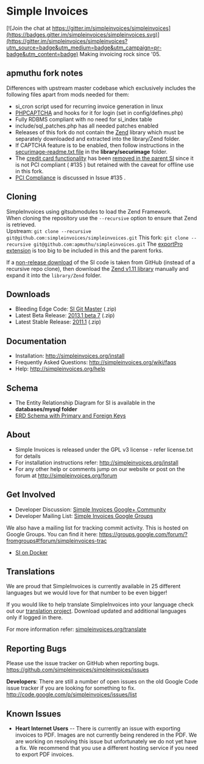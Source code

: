 # Simple Invoices

[![Join the chat at https://gitter.im/simpleinvoices/simpleinvoices](https://badges.gitter.im/simpleinvoices/simpleinvoices.svg)](https://gitter.im/simpleinvoices/simpleinvoices?utm_source=badge&utm_medium=badge&utm_campaign=pr-badge&utm_content=badge)
Making invoicing rock since '05.

## apmuthu fork notes
Differences with upstream master codebase which exclusively includes the following files apart from mods needed for them:

* si_cron script used for recurring invoice generation in linux
* [PHPCAPTCHA](http://www.phpcaptcha.org) and hooks for it for login (set in config/defines.php)
* Fully RDBMS compliant with no need for si_index table
* include/sql_patches.php has all needed patches enabled
* Releases of this fork do not contain the [Zend](https://github.com/dmelo/Zend-1.11/archive/27d7f1b3f45a436a9c795881db1d41689b8f9224.zip) library which must be separately downloaded and extracted into the library/Zend folder.
* If CAPTCHA feature is to be enabled, then follow instructions in the [securimage-readme.txt file](https://github.com/apmuthu/simpleinvoices/blob/master/library/securimage/securimage-readme.txt) in the <b>library/securimage</b> folder.
* The [credit card functionality](https://github.com/simpleinvoices/simpleinvoices/commit/8631709085cb4b50bc7d29ca362ec54c93fbf2a5) has been [removed in the parent SI](https://github.com/simpleinvoices/simpleinvoices/commit/7a0b1d2) since it is not PCI compliant ( #135 ) but retained with the caveat for offline use in this fork.
* [PCI Compliance](https://github.com/simpleinvoices/simpleinvoices/issues/135) is discussed in Issue #135 .

## Cloning
SimpleInvoices using gitsubmodules to load the Zend Framework.  
When cloning the repository use the `--recursive` option to ensure that Zend is retrieved.  
Upstream: `git clone --recursive git@github.com:simpleinvoices/simpleinvoices.git`
This fork: `git clone --recursive git@github.com:apmuthu/simpleinvoices.git`
The [exportPro extension](https://github.com/Darksider3/simpleinvoices/commit/24d2e968cb6081f7b27aa030bf95b34865158af7) is too big to be included in this and the parent forks.

If a [non-release download](https://github.com/simpleinvoices/simpleinvoices/archive/master.zip) of the SI code is taken from GitHub (instead of a recursive repo clone), then download the [Zend v1.11 library](https://github.com/dmelo/Zend-1.11/archive/27d7f1b3f45a436a9c795881db1d41689b8f9224.zip) manually and expand it into the `library/Zend` folder.

## Downloads
* Bleeding Edge Code: [SI Git Master](http://github.com/simpleinvoices/simpleinvoices/archive/master.zip) (.zip)
* Latest Beta Release: [2013.1 beta 7](http://download.simpleinvoices.org/simpleinvoices/downloads/simpleinvoices.2013.1.beta.7.zip) (.zip)
* Latest Stable Release: [2011.1](http://download.simpleinvoices.org/simpleinvoices/downloads/simpleinvoices.2011.1.zip) (.zip)

## Documentation
* Installation: http://simpleinvoices.org/install
* Frequently Asked Questions: http://simpleinvoices.org/wiki/faqs
* Help: http://simpleinvoices.org/help

## Schema
* The Entity Relationship Diagram for SI is available in the <b>databases/mysql folder</b>
* [ERD Schema with Primary and Foreign Keys](https://github.com/apmuthu/simpleinvoices/raw/master/databases/mysql/SI_Schema_2013.1.beta.5.1_PKFK.png)

## About
* Simple Invoices is released under the GPL v3 license - refer license.txt for details
* For installation instructions refer: http://simpleinvoices.org/install
* For any other help or comments jump on our website or post on the forum at http://simpleinvoices.org/forum

## Get Involved
* Developer Discussion: [Simple Invoices Google+ Community](https://plus.google.com/communities/102476804981627142204)
* Developer Mailing List: [Simple Invoices Google Groups](https://groups.google.com/forum/#!forum/simpleinvoices)

We also have a mailing list for tracking commit activity. This is hosted on Google Groups. You can find it here: https://groups.google.com/forum/?fromgroups#!forum/simpleinvoices-trac

* [SI on Docker](https://github.com/justinkelly/docker-simple-invoices)

## Translations
We are proud that SimpleInvoices is currently available in 25 different languages but we would love for that number to be even bigger!

If you would like to help translate SimpleInvoices into your language check out our [translation project](https://www.transifex.com/projects/p/SimpleInvoices/). Download updated and additional languages only if logged in there.

For more information refer: [simpleinvoices.org/translate](http://www.simpleinvoices.org/translate)


## Reporting Bugs
Please use the issue tracker on GitHub when reporting bugs.
https://github.com/simpleinvoices/simpleinvoices/issues

**Developers**: There are still a number of open issues on the old Google Code issue tracker if you are looking for something to fix. http://code.google.com/p/simpleinvoices/issues/list

## Known Issues
* **Heart Internet Users** -- There is currently an issue with exporting invoices to PDF. Images are not currently being rendered in the PDF. We are working on resolving this issue but unfortunately we do not yet have a fix. We recommend that you use a different hosting service if you need to export PDF invoices.
